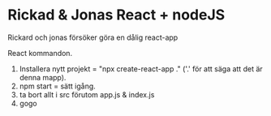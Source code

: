 # Rickad & Jonas React + nodeJS
Rickard och jonas försöker göra en dålig react-app

React kommandon.
1. Installera nytt projekt = "npx create-react-app ." ('.' för att säga att det är denna mapp).
2.  npm start = sätt igång.
3. ta bort allt i src förutom app.js & index.js
4. gogo

